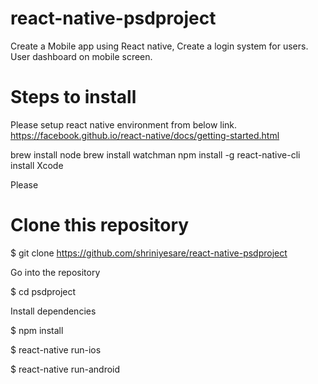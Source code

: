 # react-native-psdproject
Create a Mobile app using React native, Create a login system for users.
User dashboard on mobile screen.

# Steps to install 
Please setup react native environment from below link.
https://facebook.github.io/react-native/docs/getting-started.html

brew install node
brew install watchman
npm install -g react-native-cli
install Xcode

Please 

# Clone this repository
$ git clone https://github.com/shriniyesare/react-native-psdproject

 Go into the repository
 
$ cd psdproject

 Install dependencies
 
$ npm install

$ react-native run-ios

$ react-native run-android
